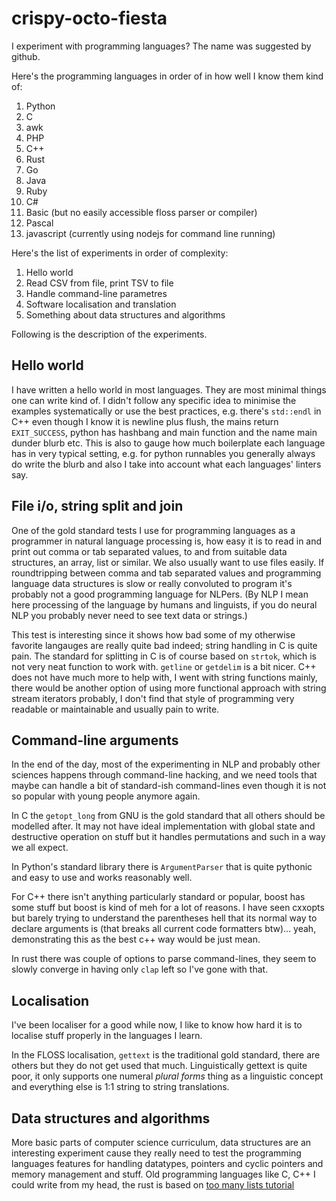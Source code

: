# crispy-octo-fiesta

I experiment with programming languages? The name was suggested by github.

Here's the programming languages in order of in how well I know them kind of:

1. Python
1. C
1. awk
1. PHP
1. C++
1. Rust
1. Go
1. Java
1. Ruby
1. C#
1. Basic (but no easily accessible floss parser or compiler)
1. Pascal
1. javascript (currently using nodejs for command line running)

Here's the list of experiments in order of complexity:

1. Hello world
1. Read CSV from file, print TSV to file
1. Handle command-line parametres
1. Software localisation and translation
1. Something about data structures and algorithms

Following is the description of the experiments.

## Hello world

I have written a hello world in most languages.
They are most minimal things one can write kind of. I didn't follow any specific
idea to minimise the examples systematically or use the best practices, e.g.
there's `std::endl` in C++ even though I know it is newline plus flush, the
mains return `EXIT_SUCCESS`, python has hashbang and main function and the
name main dunder blurb etc. This is also to gauge how much boilerplate each
language has in very typical setting, e.g. for python runnables you generally
always do write the blurb and also I take into account what each languages'
linters say.

## File i/o, string split and join

One of the gold standard tests I use for programming languages as a programmer
in natural language processing is, how easy it is to read in and print out comma
or tab separated values, to and from suitable data structures, an array, list or
similar. We also usually want to use files easily. If roundtripping between
comma and tab separated values and programming language data structures is slow
or really convoluted to program it's probably not a good programming language
for NLPers. (By NLP I mean here processing of the language by humans and
linguists, if you do neural NLP you probably never need to see text data or
strings.)

This test is interesting since it shows how bad some of my otherwise favorite
langauges are really quite bad indeed; string handling in C is quite pain.
The standard for splitting in C is of course based on `strtok`, which is not
very neat function to work with. `getline` or `getdelim` is a bit nicer. C++
does not have much more to help with, I went with string functions mainly,
there would be another option of using more functional approach with string
stream iterators probably, I don't find that style of programming very readable
or maintainable and usually pain to write.

## Command-line arguments

In the end of the day, most of the experimenting in NLP and probably other
sciences happens through command-line hacking, and we need tools that maybe can
handle a bit of standard-ish command-lines even though it is not so popular with
young people anymore again.

In C the `getopt_long` from GNU is the gold standard that all others should be
modelled after. It may not have ideal implementation with global state and
destructive operation on stuff but it handles permutations and such in a way we
all expect.

In Python's standard library there is `ArgumentParser` that is quite pythonic
and easy to use and works reasonably well.

For C++ there isn't anything particularly standard or popular, boost has some
stuff but boost is kind of meh for a lot of reasons. I have seen cxxopts but
barely trying to understand the parentheses hell that its normal way to declare
arguments is (that breaks all current code formatters btw)... yeah,
demonstrating this as the best c++ way would be just mean.

In rust there was couple of options to parse command-lines, they seem to slowly
converge in having only `clap` left so I've gone with that.

## Localisation

I've been localiser for a good while now, I like to know how hard it is to
localise stuff properly in the languages I learn.

In the FLOSS localisation, `gettext` is the traditional gold standard, there are
others but they do not get used that much. Linguistically gettext is quite poor,
it only supports one numeral *plural forms* thing as a linguistic concept and
everything else is 1:1 string to string translations.

## Data structures and algorithms

More basic parts of computer science curriculum, data structures are an
interesting experiment cause they really need to test the programming languages
features for handling datatypes, pointers and cyclic pointers and memory
management and stuff. Old programming languages like C, C++ I could write from
my head, the rust is based on [too many lists
tutorial](https://rust-unofficial.github.io/too-many-lists)
